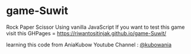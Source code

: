 # game-Suwit
Rock Paper Scissor Using vanilla JavaScript
If you want to test this game visit this GHPages = https://riwantositinjak.github.io/game-Suwit/

learning this code from AniaKubow Youtube Channel : [@kubowania](https://github.com/kubowania)
